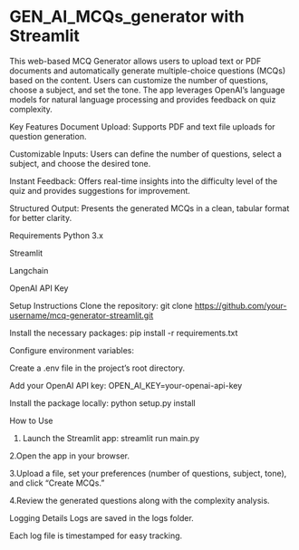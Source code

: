 # GEN_AI_MCQs_generator with Streamlit

This web-based MCQ Generator allows users to upload text or PDF documents and automatically generate multiple-choice questions (MCQs) based on the content. Users can customize the number of questions, choose a subject, and set the tone. The app leverages OpenAI’s language models for natural language processing and provides feedback on quiz complexity.

Key Features
Document Upload: Supports PDF and text file uploads for question generation.

Customizable Inputs: Users can define the number of questions, select a subject, and choose the desired tone.

Instant Feedback: Offers real-time insights into the difficulty level of the quiz and provides suggestions for improvement.

Structured Output: Presents the generated MCQs in a clean, tabular format for better clarity.

Requirements
Python 3.x

Streamlit

Langchain

OpenAI API Key

Setup Instructions
Clone the repository:
git clone https://github.com/your-username/mcq-generator-streamlit.git

Install the necessary packages:
pip install -r requirements.txt

Configure environment variables:

Create a .env file in the project’s root directory.

Add your OpenAI API key:
OPEN_AI_KEY=your-openai-api-key

Install the package locally:
python setup.py install

How to Use
1. Launch the Streamlit app:
streamlit run main.py

2.Open the app in your browser.

3.Upload a file, set your preferences (number of questions, subject, tone), and click “Create MCQs.”

4.Review the generated questions along with the complexity analysis.

Logging Details
Logs are saved in the logs folder.

Each log file is timestamped for easy tracking.
